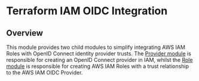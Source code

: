 # Terraform IAM OIDC Integration

## Overview

This module provides two child modules to simplify integrating AWS IAM Roles with OpenID Connect identity provider trusts.
The [Provider module](modules/provider) is responsible for creating an OpenID Connect provider in IAM, whilst the [Role module](modules/role)
is responsible for creating AWS IAM Roles with a trust relationship to the AWS IAM OIDC Provider.
